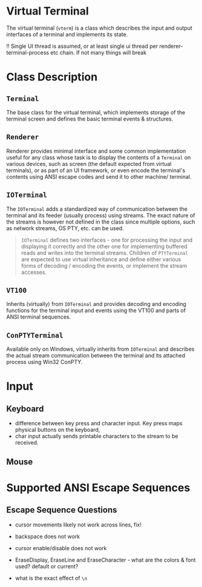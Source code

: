 # Virtual Terminal

The virtual terminal (`vterm`) is a class which describes the input and output interfaces of a terminal and implements its state.

!! Single UI thread is assumed, or at least single ui thread per renderer-terminal-process etc chain. If not many things will break

# Class Description

## `Terminal`

The base class for the virtual terminal, which implements storage of the terminal screen and defines the basic terminal events & structures. 

## `Renderer`

Renderer provides minimal interface and some common implementation useful for any class whose task is to display the contents of a `Terminal` on various devices, such as screen (the default expected from virtual terminals), or as part of an UI framework, or even encode the terminal's contents using ANSI escape codes and send it to other machine/ terminal. 

## `IOTerminal`

The `IOTerminal` adds a standardized way of communication between the terminal and its feeder (usually process) using streams. The exact nature of the streams is however not defined in the class since multiple options, such as network streams, OS PTY, etc. can be used. 

> `IOTerminal` defines two interfaces - one for processing the input and displaying it correctly and the other one for implementing buffered reads and writes into the terminal streams. Children of `PTYTerminal` are expected to use virtual inheritance and define either various forms of decoding / encoding the events, or implement the stream accesses. 

## `VT100` 

Inherits (virtually) from `IOTerminal` and provides decoding and encoding functions for the terminal input and events using the VT100 and parts of ANSI terminal sequences. 

## `ConPTYTerminal`

Available only on Windows, virtually inherits from `IOTerminal` and describes the actual stream communication between the terminal and its attached process using Win32 ConPTY. 



# Input

## Keyboard

- difference between key press and character input. Key press maps physical buttons on the keyboard, 
- char input actually sends printable characters to the stream to be received. 




## Mouse




# Supported ANSI Escape Sequences



## Escape Sequence Questions

- cursor movements likely not work across lines, fix!
- backspace does not work
- cursor enable/disable does not work

- EraseDisplay, EraseLine and EraseCharacter - what are the colors & font used? default or current? 
- what is the exact effect of `\n`